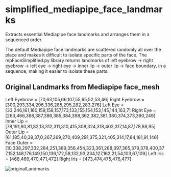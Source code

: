 # simplified_mediapipe_face_landmarks
Extracts essential Mediapipe face landmarks and arranges them in a sequenced order.

The default Mediapipe face landmarks are scattered randomly all over the place and makes it difficult to isolate specific parts of the face. The mpFaceSimplified.py library returns landmarks of left eyebrow → right eyebrow → left eye → right eye → inner lip → outer lip → face boundary, in a sequence, making it easier to isolate these parts.

## Original Landmarks from Mediapipe face_mesh

  Left Eyebrow = [70,63,105,66,107,55,65,52,53,46]
  Right Eyebrow = [300,293,334,296,336,285,295,282,283,276]
  Left Eye = [33,246,161,160,159,158,157,173,133,155,154,153,145,144,163,7]
  Right Eye = [263,466,388,387,386,385,384,398,362,382,381,380,374,373,390,249]
  Inner Lip = [78,191,80,81,82,13,312,311,310,415,308,324,318,402,317,14,87,178,88,95]
  Outer Lip = [61,185,40,39,37,0,267,269,270,409,291,375,321,405,314,17,84,181,91,146]
  Face Outer = [10,338,297,332,284,251,389,356,454,323,361,288,397,365,379,378,400,377,152,148,176,149,150,136,172,58,132,93,234,127,162,21,54,103,67,109]
  Left iris = [468,469,470,471,472]
  Right iris = [473,474,475,476,477]

![originalLandmarks](https://user-images.githubusercontent.com/80172338/147330227-97fbf8bd-dd73-4d5d-b98b-3ac2489c1759.jpg#gh-dark-mode-only)
